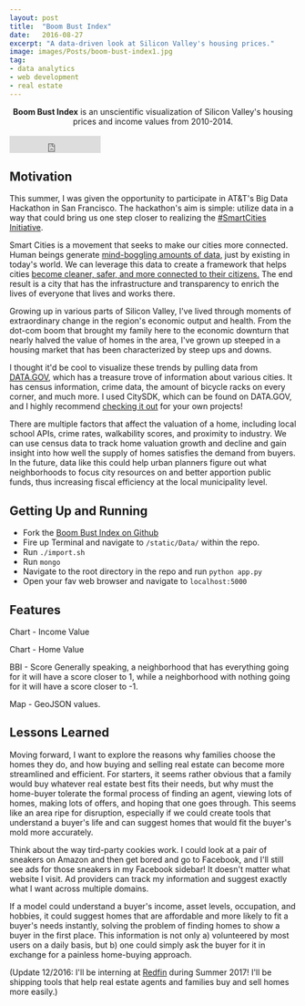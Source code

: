 ```yaml
---
layout: post
title:  "Boom Bust Index"
date:   2016-08-27
excerpt: "A data-driven look at Silicon Valley's housing prices."
image: images/Posts/boom-bust-index1.jpg
tag:
- data analytics
- web development
- real estate
---
```


<center><b>Boom Bust Index</b> is an unscientific visualization of Silicon Valley's housing prices and income values from 2010-2014.</center><br>

<iframe src="https://ghbtns.com/github-btn.html?user=gargium&repo=ATT-Big-Data-Challenge&type=star&count=true&size=large" frameborder="0" scrolling="0" width="160px" height="30px"></iframe>    

## Motivation
This summer, I was given the opportunity to participate in AT&T's Big Data Hackathon in San Francisco. The hackathon's aim is simple: utilize data in a way that could bring us one step closer to realizing the [#SmartCities Initiative](http://about.att.com/sites/internet-of-things/smart_cities). 

Smart Cities is a movement that seeks to make our cities more connected. Human beings generate [mind-boggling amounts of data](http://www.vcloudnews.com/every-day-big-data-statistics-2-5-quintillion-bytes-of-data-created-daily/), just by existing in today's world. We can leverage this data to create a framework that helps cities [become cleaner, safer, and more connected to their citizens.](http://about.att.com/sites/internet-of-things/smart_cities) The end result is a city that has the infrastructure and transparency to enrich the lives of everyone that lives and works there. 

Growing up in various parts of Silicon Valley, I've lived through moments of extraordinary change in the region's economic output and health. From the dot-com boom that brought my family here to the economic downturn that nearly halved the value of homes in the area, I've grown up steeped in a housing market that has been characterized by steep ups and downs. 

I thought it'd be cool to visualize these trends by pulling data from [DATA.GOV](https://www.data.gov), which has a treasure trove of information about various cities. It has census information, crime data, the amount of bicycle racks on every corner, and much  more. I used CitySDK, which can be found on DATA.GOV, and I highly recommend [checking it out](https://uscensusbureau.github.io/citysdk/) for your own projects! 

There are multiple factors that affect the valuation of a home, including local school APIs, crime rates, walkability scores, and proximity to industry. We can use census data to track home valuation growth and decline and gain insight into how well the supply of homes satisfies the demand from buyers. In the future, data like this could help urban planners figure out what neighborhoods to focus city resources on and better apportion public funds, thus increasing fiscal efficiency at the local municipality level. 

## Getting Up and Running
* Fork the [Boom Bust Index on Github](https://github.com/gargium/ATT-Big-Data-Challenge)
* Fire up Terminal and navigate to `/static/Data/` within the repo.
* Run `./import.sh`
* Run `mongo`
* Navigate to the root directory in the repo and run `python app.py`
* Open your fav web browser and navigate to `localhost:5000`

## Features

Chart - Income Value 

Chart - Home Value 

BBI - Score
Generally speaking, a neighborhood that has everything going for it will have a score closer to 1, while a neighborhood with nothing going for it will have a score closer to -1. 

Map - GeoJSON values. 




## Lessons Learned
Moving forward, I want to explore the reasons why families choose the homes they do, and how buying and selling real estate can become more streamlined and efficient. For starters, it seems rather obvious that a family would buy whatever real estate best fits their needs, but why must the home-buyer tolerate the formal process of finding an agent, viewing lots of homes, making lots of offers, and hoping that one goes through. This seems like an area ripe for disruption, especially if we could create tools that understand a buyer's life and can suggest homes that would fit the buyer's mold more accurately. 

Think about the way tird-party cookies work. I could look at a pair of sneakers on Amazon and then get bored and go to Facebook, and I'll still see ads for those sneakers in my Facebook sidebar! It doesn't matter what website I visit. Ad providers can track my information and suggest exactly what I want across multiple domains. 

If a model could understand a buyer's income, asset levels, occupation, and hobbies, it could suggest homes that are affordable and more likely to fit a buyer's needs instantly, solving the problem of finding homes to show a buyer in the first place. This information is not only a) volunteered by most users on a daily basis, but b) one could simply ask the buyer for it in exchange for a painless home-buying approach. 


(Update 12/2016: I'll be interning at [Redfin](https://www.redfin.com) during Summer 2017! I'll be shipping tools that help real estate agents and families buy and sell homes more easily.)


